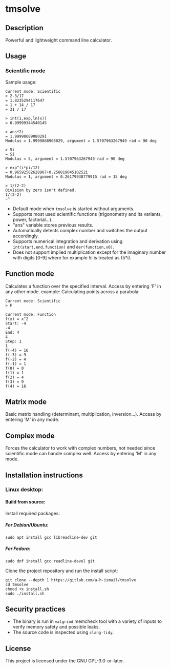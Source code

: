 # tmsolve
## Description
Powerful and lightweight command line calculator.

## Usage
### Scientific mode
Sample usage:
```
Current mode: Scientific
> 2-3/17
= 1.8235294117647
= 1 + 14 / 17
= 31 / 17

> int(1,exp,ln(x))
= 0.99999344540145

> ans*2i
= 1.9999868908029i
Modulus = 1.9999868908029, argument = 1.5707963267949 rad = 90 deg

> 5i
= 5i
Modulus = 5, argument = 1.5707963267949 rad = 90 deg

> exp^(i*pi/12)
= 0.96592582628907+0.25881904510252i
Modulus = 1, argument = 0.26179938779915 rad = 15 deg

> 1/(2-2)
Division by zero isn't defined.
1/(2-2)
~^
```

- Default mode when `tmsolve` is started without arguments.
- Supports most used scientific functions (trigonometry and its variants, power, factorial...).
- "ans" variable stores previous results.
- Automatically detects complex number and switches the output accordingly.
- Supports numerical integration and derivation using `int(start,end,function)` and `der(function,x0)`.
- Does not support implied multiplication except for the imaginary number with digits [0-9] where for example 5i is treated as (5*i).

## Function mode
Calculates a function over the specified interval. Access by entering 'F' in any other mode.
example: Calculating points across a parabola:
```
Current mode: Scientific
> F

Current mode: Function
f(x) = x^2
Start: -4
-4
End: 4
4
Step: 1
1
f(-4) = 16
f(-3) = 9
f(-2) = 4
f(-1) = 1
f(0) = 0
f(1) = 1
f(2) = 4
f(3) = 9
f(4) = 16
```

## Matrix mode
Basic matrix handling (determinant, multiplication, inversion...). Access by entering 'M' in any mode.

## Complex mode
Forces the calculator to work with complex numbers, not needed since scientific mode can handle complex well. Access by entering 'M' in any mode.

## Installation instructions
### Linux desktop:
#### Build from source:
Install required packages:
##### For Debian/Ubuntu:
`sudo apt install gcc libreadline-dev git`

##### For Fedora:
`sudo dnf install gcc readline-devel git`


Clone the project repository and run the install script:
```
git clone --depth 1 https://gitlab.com/a-h-ismail/tmsolve
cd tmsolve
chmod +x install.sh
sudo ./install.sh
```

## Security practices
- The binary is run in `valgrind` memcheck tool with a variety of inputs to verify memory safety and possible leaks.
- The source code is inspected using `clang-tidy`.

## License
This project is licensed under the GNU GPL-3.0-or-later.